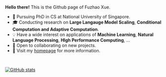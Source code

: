 **Hello there!** This is the Github page of Fuzhao Xue.

- 📖 Pursuing PhD in CS at National University of Singapore.
- 🎓 Conducting research on **Large Langauge Model Scaling**, **Conditional Computation and Adaptive Computation**.
- 💡 Have a wide interest on applications of **Machine Learning**, **Natural Language Processing**, **HIgh Performance Computing**, ...
- 👀 Open to collaborating on new projects.
- 💬 Visit my [homepage](https://xuefuzhao.github.io/) for more information.

<br>

[![GitHub stats](https://github-readme-stats.vercel.app/api?username=xuefuzhaow&theme=radical)](https://github.com/anuraghazra/github-readme-stats)

<!---
XueFuzhao/XueFuzhao is a ✨ special ✨ repository because its `README.md` (this file) appears on your GitHub profile.
You can click the Preview link to take a look at your changes.
--->
